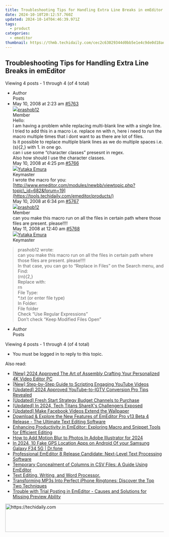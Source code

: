 ```yaml
---
title: Troubleshooting Tips for Handling Extra Line Breaks in emEditor
date: 2024-10-10T20:12:57.760Z
updated: 2024-10-14T04:46:39.971Z
tags:
  - product
categories:
  - emeditor
thumbnail: https://thmb.techidaily.com/cec2c63029344d0bb5e1e4c9de0d18ad2dcde0dafb37cbba53e291b9ec9ff6a5.jpg
---
```


## Troubleshooting Tips for Handling Extra Line Breaks in emEditor

Viewing 4 posts - 1 through 4 (of 4 total)

* Author  
Posts
* May 10, 2008 at 2:23 am [#5763](https://tools.techidaily.com/emeditor/products/)  
[![](https://secure.gravatar.com/avatar/967439df4a399c227144f5d67a4a17d2?s=80&d=identicon&r=g)prashob12](https://www.emeditor.com/forums/users/prashob12/ "View prashob12's profile")  
Member  
Hello:  
 I am having a problem while replacing multi-blank line with a single line.  
 I tried to add this in a macro i.e. replace nn with n, here i need to run the macro multiple times that i dont want to as there are lot of files.  
 Is it possible to replace multiple blank lines as we do multiple spaces i.e. (s){2,} with 1\. in one go.  
 can i use some “character classes” presesnt in regex.  
 Also how should I use the character classes.  
May 10, 2008 at 4:25 pm [#5766](https://tools.techidaily.com/emeditor/products/)  
[![](https://secure.gravatar.com/avatar/a0a6377144ed3636f985d87303f65ed2?s=80&d=identicon&r=g)Yutaka Emura](https://www.emeditor.com/forums/users/yemura/ "View Yutaka Emura's profile")  
Keymaster  
I wrote the macro for you:  
[http://www.emeditor.com/modules/newbb/viewtopic.php?topic\_id=682&forum=19](https://tools.techidaily.com/emeditor/products/)  
May 10, 2008 at 6:34 pm [#5767](https://tools.techidaily.com/emeditor/products/)  
[![](https://secure.gravatar.com/avatar/967439df4a399c227144f5d67a4a17d2?s=80&d=identicon&r=g)prashob12](https://www.emeditor.com/forums/users/prashob12/ "View prashob12's profile")  
Member  
can you make this macro run on all the files in certain path where those files are present. please!!!!  
May 11, 2008 at 12:40 am [#5768](https://tools.techidaily.com/emeditor/products/)  
[![](https://secure.gravatar.com/avatar/a0a6377144ed3636f985d87303f65ed2?s=80&d=identicon&r=g)Yutaka Emura](https://www.emeditor.com/forums/users/yemura/ "View Yutaka Emura's profile")  
Keymaster  
> prashob12 wrote:  
> can you make this macro run on all the files in certain path where those files are present. please!!!!  
 In that case, you can go to “Replace in Files” on the Search menu, and  
 Find:  
 (rn){2,}  
 Replace with:  
 rn  
 File Type:  
 \*.txt (or enter file type)  
 In Folder:  
 File folder  
 Check “Use Regular Expressions”  
 Don’t check “Keep Modified Files Open”
* Author  
Posts

Viewing 4 posts - 1 through 4 (of 4 total)

* You must be logged in to reply to this topic.

<ins class="adsbygoogle"
     style="display:block"
     data-ad-format="autorelaxed"
     data-ad-client="ca-pub-7571918770474297"
     data-ad-slot="1223367746"></ins>

<ins class="adsbygoogle"
     style="display:block"
     data-ad-client="ca-pub-7571918770474297"
     data-ad-slot="8358498916"
     data-ad-format="auto"
     data-full-width-responsive="true"></ins>

<span class="atpl-alsoreadstyle">Also read:</span>
<div><ul>
<li><a href="https://fox-info.techidaily.com/new-2024-approved-the-art-of-assembly-crafting-your-personalized-4k-video-editor-pc/"><u>[New] 2024 Approved The Art of Assembly Crafting Your Personalized 4K Video Editor PC</u></a></li>
<li><a href="https://youtube-stream.techidaily.com/new-step-by-step-guide-to-scripting-engaging-youtube-videos/"><u>[New] Step-by-Step Guide to Scripting Engaging YouTube Videos</u></a></li>
<li><a href="https://youtube-data.techidaily.com/ed-2024-approved-youtube-to-igtv-conversion-pro-tips-revealed/"><u>[Updated] 2024 Approved YouTube-to-IGTV Conversion Pro Tips Revealed</u></a></li>
<li><a href="https://facebook-video-share.techidaily.com/updated-fresh-start-strategy-budget-channels-to-purchase/"><u>[Updated] Fresh Start Strategy Budget Channels to Purchase</u></a></li>
<li><a href="https://video-capture.techidaily.com/updated-in-2024-tech-titans-sharexs-challengers-exposed/"><u>[Updated] In 2024, Tech Titans ShareX's Challengers Exposed</u></a></li>
<li><a href="https://facebook-video-files.techidaily.com/updated-make-facebook-videos-extend-the-wallpaper/"><u>[Updated] Make Facebook Videos Extend the Wallpaper</u></a></li>
<li><a href="https://win-docs.techidaily.com/download-and-explore-the-new-features-of-emeditor-pro-v13-beta-4-release-the-ultimate-text-editing-software/"><u>Download & Explore the New Features of EmEditor Pro v13 Beta 4 Release - The Ultimate Text Editing Software</u></a></li>
<li><a href="https://win-docs.techidaily.com/enhancing-productivity-in-emeditor-exploring-macro-and-snippet-tools-for-efficient-editing/"><u>Enhancing Productivity in EmEditor: Exploring Macro and Snippet Tools for Efficient Editing</u></a></li>
<li><a href="https://some-knowledge.techidaily.com/how-to-add-motion-blur-to-photos-in-adobe-illustrator-for-2024/"><u>How to Add Motion Blur to Photos In Adobe Illustrator for 2024</u></a></li>
<li><a href="https://android-location.techidaily.com/in-2024-10-fake-gps-location-apps-on-android-of-your-samsung-galaxy-f34-5g-drfone-by-drfone-virtual/"><u>In 2024, 10 Fake GPS Location Apps on Android Of your Samsung Galaxy F34 5G | Dr.fone</u></a></li>
<li><a href="https://win-docs.techidaily.com/professional-emeditor-8-release-candidate-next-level-text-processing-software/"><u>Professional EmEditor 8 Release Candidate: Next-Level Text Processing Software</u></a></li>
<li><a href="https://win-docs.techidaily.com/temporary-concealment-of-columns-in-csv-files-a-guide-using-emeditor/"><u>Temporary Concealment of Columns in CSV Files: A Guide Using EmEditor</u></a></li>
<li><a href="https://win-docs.techidaily.com/text-editing-writing-and-word-processor/"><u>Text Editing, Writing, and Word Processor.</u></a></li>
<li><a href="https://solve-manuals.techidaily.com/transforming-mp3s-into-perfect-iphone-ringtones-discover-the-top-two-techniques/"><u>Transforming MP3s Into Perfect iPhone Ringtones: Discover the Top Two Techniques</u></a></li>
<li><a href="https://win-docs.techidaily.com/trouble-with-trial-posting-in-emeditor-causes-and-solutions-for-missing-preview-ability/"><u>Trouble with Trial Posting in EmEditor - Causes and Solutions for Missing Preview Ability</u></a></li>
</ul></div>

<!-- affiliate ads begin -->
<a href="https://bluettide.pxf.io/c/5597632/2141683/17092" target="_top" id="2141683">
  <img src="//a.impactradius-go.com/display-ad/17092-2141683" border="0" alt="https://techidaily.com" width="728" height="90"/>
</a>
<img height="0" width="0" src="https://bluettide.pxf.io/i/5597632/2141683/17092" style="position:absolute;visibility:hidden;" border="0" />
<!-- affiliate ads end -->


